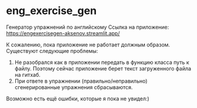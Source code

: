 # eng_exercise_gen
Генератор упражнений по английскому
Ссылка на приложение:
https://engexercisegen-aksenov.streamlit.app/

К сожалению, пока приложение не работает должным образом.
Существуют следующие проблемы:
1. Не разобрался как в приложении передать в функцию класса путь к файлу. Поэтому сейчас приложение берет текст загруженного файла на гитхаб.
2. При ответе в упражнении (правильно/неправильно) сгенерированные упражнения сбрасываются.

Возможно есть ещё ошибки, которые я пока не увидел:)
